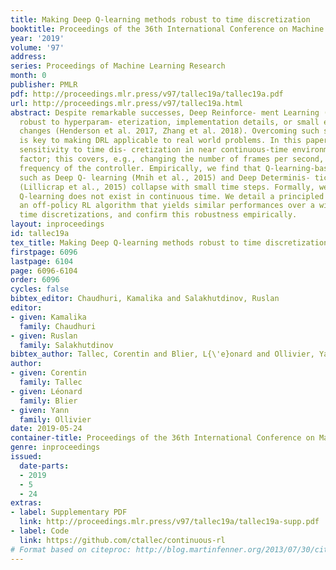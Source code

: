 ```yaml
---
title: Making Deep Q-learning methods robust to time discretization
booktitle: Proceedings of the 36th International Conference on Machine Learning
year: '2019'
volume: '97'
address: 
series: Proceedings of Machine Learning Research
month: 0
publisher: PMLR
pdf: http://proceedings.mlr.press/v97/tallec19a/tallec19a.pdf
url: http://proceedings.mlr.press/v97/tallec19a.html
abstract: Despite remarkable successes, Deep Reinforce- ment Learning (DRL) is not
  robust to hyperparam- eterization, implementation details, or small envi- ronment
  changes (Henderson et al. 2017, Zhang et al. 2018). Overcoming such sensitivity
  is key to making DRL applicable to real world problems. In this paper, we identify
  sensitivity to time dis- cretization in near continuous-time environments as a critical
  factor; this covers, e.g., changing the number of frames per second, or the action
  frequency of the controller. Empirically, we find that Q-learning-based approaches
  such as Deep Q- learning (Mnih et al., 2015) and Deep Determinis- tic Policy Gradient
  (Lillicrap et al., 2015) collapse with small time steps. Formally, we prove that
  Q-learning does not exist in continuous time. We detail a principled way to build
  an off-policy RL algorithm that yields similar performances over a wide range of
  time discretizations, and confirm this robustness empirically.
layout: inproceedings
id: tallec19a
tex_title: Making Deep Q-learning methods robust to time discretization
firstpage: 6096
lastpage: 6104
page: 6096-6104
order: 6096
cycles: false
bibtex_editor: Chaudhuri, Kamalika and Salakhutdinov, Ruslan
editor:
- given: Kamalika
  family: Chaudhuri
- given: Ruslan
  family: Salakhutdinov
bibtex_author: Tallec, Corentin and Blier, L{\'e}onard and Ollivier, Yann
author:
- given: Corentin
  family: Tallec
- given: Léonard
  family: Blier
- given: Yann
  family: Ollivier
date: 2019-05-24
container-title: Proceedings of the 36th International Conference on Machine Learning
genre: inproceedings
issued:
  date-parts:
  - 2019
  - 5
  - 24
extras:
- label: Supplementary PDF
  link: http://proceedings.mlr.press/v97/tallec19a/tallec19a-supp.pdf
- label: Code
  link: https://github.com/ctallec/continuous-rl
# Format based on citeproc: http://blog.martinfenner.org/2013/07/30/citeproc-yaml-for-bibliographies/
---
```


